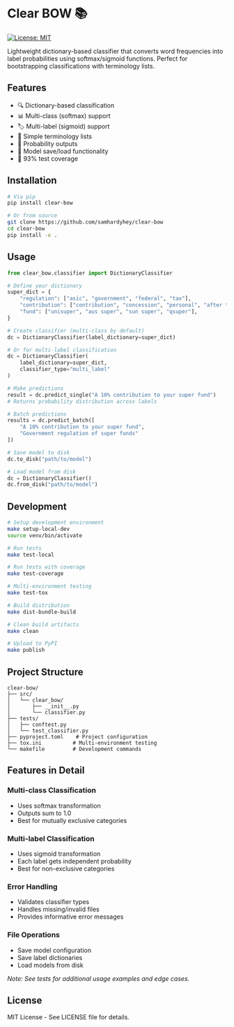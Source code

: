 # Clear BOW 📚

[![License: MIT](https://img.shields.io/badge/License-MIT-yellow.svg)](https://opensource.org/licenses/MIT)

Lightweight dictionary-based classifier that converts word frequencies into label probabilities using softmax/sigmoid functions. Perfect for bootstrapping classifications with terminology lists.

## Features
- 🔍 Dictionary-based classification
- 📊 Multi-class (softmax) support
- 🏷️ Multi-label (sigmoid) support
- 📝 Simple terminology lists
- 🔢 Probability outputs
- 💾 Model save/load functionality
- 🎯 93% test coverage

## Installation
```bash
# Via pip
pip install clear-bow

# Or from source
git clone https://github.com/samhardyhey/clear-bow
cd clear-bow
pip install -e .
```

## Usage
```python
from clear_bow.classifier import DictionaryClassifier

# Define your dictionary
super_dict = {
    "regulation": ["asic", "government", "federal", "tax"],
    "contribution": ["contribution", "concession", "personal", "after tax"],
    "fund": ["unisuper", "aus super", "sun super", "qsuper"],
}

# Create classifier (multi-class by default)
dc = DictionaryClassifier(label_dictionary=super_dict)

# Or for multi-label classification
dc = DictionaryClassifier(
    label_dictionary=super_dict,
    classifier_type="multi_label"
)

# Make predictions
result = dc.predict_single("A 10% contribution to your super fund")
# Returns probability distribution across labels

# Batch predictions
results = dc.predict_batch([
    "A 10% contribution to your super fund",
    "Government regulation of super funds"
])

# Save model to disk
dc.to_disk("path/to/model")

# Load model from disk
dc = DictionaryClassifier()
dc.from_disk("path/to/model")
```

## Development
```bash
# Setup development environment
make setup-local-dev
source venv/bin/activate

# Run tests
make test-local

# Run tests with coverage
make test-coverage

# Multi-environment testing
make test-tox

# Build distribution
make dist-bundle-build

# Clean build artifacts
make clean

# Upload to PyPI
make publish
```

## Project Structure
```
clear-bow/
├── src/
│   └── clear_bow/
│       ├── __init__.py
│       └── classifier.py
├── tests/
│   ├── conftest.py
│   └── test_classifier.py
├── pyproject.toml    # Project configuration
├── tox.ini          # Multi-environment testing
└── makefile         # Development commands
```

## Features in Detail

### Multi-class Classification
- Uses softmax transformation
- Outputs sum to 1.0
- Best for mutually exclusive categories

### Multi-label Classification
- Uses sigmoid transformation
- Each label gets independent probability
- Best for non-exclusive categories

### Error Handling
- Validates classifier types
- Handles missing/invalid files
- Provides informative error messages

### File Operations
- Save model configuration
- Save label dictionaries
- Load models from disk

*Note: See tests for additional usage examples and edge cases.*

## License
MIT License - See LICENSE file for details.